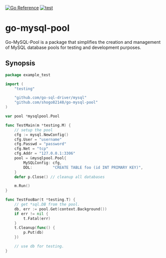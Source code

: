 [![Go Reference](https://pkg.go.dev/badge/github.com/shogo82148/go-mysql-pool.svg)](https://pkg.go.dev/github.com/shogo82148/go-mysql-pool)
[![test](https://github.com/shogo82148/go-mysql-pool/actions/workflows/test.yaml/badge.svg)](https://github.com/shogo82148/go-mysql-pool/actions/workflows/test.yaml)

# go-mysql-pool

Go-MySQL-Pool is a package that simplifies the creation and management of MySQL database pools for testing and development purposes.

## Synopsis

```go
package example_test

import (
    "testing"

    "github.com/go-sql-driver/mysql"
    "github.com/shogo82148/go-mysql-pool"
)

var pool *mysqlpool.Pool

func TestMain(m *testing.M) {
    // setup the pool
    cfg := mysql.NewConfig()
    cfg.User = "username"
    cfg.Passwd = "password"
    cfg.Net = "tcp"
    cfg.Addr = "127.0.0.1:3306"
    pool = &mysqlpool.Pool{
        MySQLConfig: cfg,
        DDL:         "CREATE TABLE foo (id INT PRIMARY KEY)",
    }
    defer p.Close() // cleanup all databases

    m.Run()
}

func TestFooBar(t *testing.T) {
    // get *sql.DB from the pool.
    db, err := pool.Get(context.Background())
    if err != nil {
        t.Fatal(err)
    }
    t.Cleanup(func() {
        p.Put(db)
    })

    // use db for testing.
}
```
